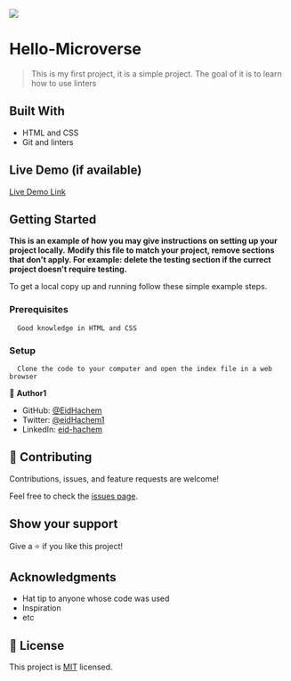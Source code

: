 ![](https://img.shields.io/badge/Microverse-blueviolet)

# Hello-Microverse

> This is my first project, it is a simple project.
The goal of it is to learn how to use linters


## Built With

- HTML and CSS
- Git and linters

## Live Demo (if available)

[Live Demo Link](https://livedemo.com)


## Getting Started

**This is an example of how you may give instructions on setting up your project locally.**
**Modify this file to match your project, remove sections that don't apply. For example: delete the testing section if the currect project doesn't require testing.**


To get a local copy up and running follow these simple example steps.

### Prerequisites
      Good knowledge in HTML and CSS

### Setup
      Clone the code to your computer and open the index file in a web browser


👤 **Author1**

- GitHub: [@EidHachem](https://github.com/EidHachem)
- Twitter: [@eidHachem1](https://twitter.com/eidHachem1)
- LinkedIn: [eid-hachem](https://linkedin.com/in/eid-hachem)

## 🤝 Contributing

Contributions, issues, and feature requests are welcome!

Feel free to check the [issues page](https://github.com/EidHachem/Hello-Microverse/issues).

## Show your support

Give a ⭐️ if you like this project!

## Acknowledgments

- Hat tip to anyone whose code was used
- Inspiration
- etc

## 📝 License

This project is [MIT](./MIT.md) licensed.

